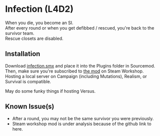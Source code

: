 # Infection (L4D2)
When you die, you become an SI.  
After every round or when you get defibbed / rescued, you're back to the survivor team.  
Rescue closets are disabled.

## Installation
Download [infection.smx](https://github.com/boogameow/agent-hunt-l4d2/raw/main/infection.smx) and place it into the Plugins folder in Sourcemod.  
Then, make sure you're subscribed to [the mod](https://steamcommunity.com/sharedfiles/filedetails/?id=2916244996) on Steam Workshop.  
Hosting a local server on Campaign (including Mutations), Realism, or Survival is compatible. 

May do some funky things if hosting Versus.  

## Known Issue(s)
- After a round, you may not be the same survivor you were previously.
- Steam workshop mod is under analysis because of the github link to here.